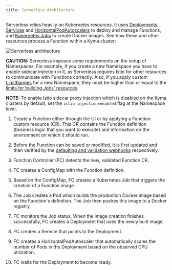 ```yaml
---
title: Serverless Architecture
---
```


Serverless relies heavily on Kubernetes resources. It uses [Deployments](https://kubernetes.io/docs/concepts/workloads/controllers/deployment/), [Services](https://kubernetes.io/docs/concepts/services-networking/service/) and [HorizontalPodAutoscalers](https://kubernetes.io/docs/tasks/run-application/horizontal-pod-autoscale/) to deploy and manage Functions, and [Kubernetes Jobs](https://kubernetes.io/docs/concepts/workloads/controllers/jobs-run-to-completion/) to create Docker images. See how these and other resources process a Function within a Kyma cluster:

![Serverless architecture](./assets/svls-architecture.svg)

**CAUTION:** Serverless imposes some requirements on the setup of Namespaces. For example, if you create a new Namespace you have to enable sidecar injection in it, as Serverless requires Istio for other resources to communicate with Functions correctly. Also, if you apply custom [LimitRanges](https://kubernetes.io/docs/concepts/policy/limit-range/) for a new Namespace, they must be higher than or equal to the [limits for building Jobs' resources](../05-configuration-parameters/svls-01-serverless-chart.md).

**NOTE:** To enable Istio sidecar proxy injection which is disabled on the Kyma clusters by default, set the `istio-injection=enabled` flag at the Namespace level.

1. Create a Function either through the UI or by applying a Function custom resource (CR). This CR contains the Function definition (business logic that you want to execute) and information on the environment on which it should run.

2. Before the Function can be saved or modified, it is first updated and then verified by the [defaulting and validation webhooks](../svls-07-supported-webhooks.md) respectively.

3. Function Controller (FC) detects the new, validated Function CR.

4. FC creates a ConfigMap with the Function definition.

5. Based on the ConfigMap, FC creates a Kubernetes Job that triggers the creation of a Function image.

6. The Job creates a Pod which builds the production Docker image based on the Function's definition. The Job then pushes this image to a Docker registry.

7. FC monitors the Job status. When the image creation finishes successfully, FC creates a Deployment that uses the newly built image.

8. FC creates a Service that points to the Deployment.

9. FC creates a HorizontalPodAutoscaler that automatically scales the number of Pods in the Deployment based on the observed CPU utilization.

10. FC waits for the Deployment to become ready.
